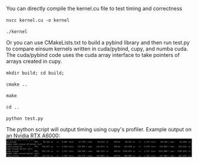 You can directly compile the kernel.cu file to test timing and correctness

``nvcc kernel.cu -o kernel``

``./kernel``

Or you can use CMakeLists.txt to build a pybind library and then run test.py to compare einsum kernels written in cuda/pybind, cupy, and numba cuda. The cuda/pybind code uses the cuda array interface to take pointers of arrays created in cupy.

``mkdir build; cd build;``

``cmake ..``

``make``

``cd ..``

``python test.py``

The python script will output timing using cupy's profiler. Example output on an Nvidia RTX A6000:
![Example Output](example_output.png)
